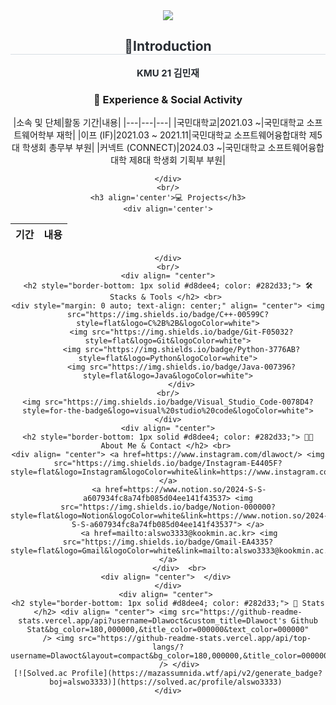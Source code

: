 <div align= "center">
    <img src="https://capsule-render.vercel.app/api?type=waving&color=0:865050,100:cd0e01&height=120&text=Hello!%20World&animation=&fontColor=b72a2a&fontSize=60" />
    </div>
    <div align= "center"> 
    <h2 style="border-bottom: 1px solid #d8dee4; color: #282d33;"> 🤷Introduction </h2>  
    <div style="font-weight: 700; font-size: 15px; text-align: center; color: #282d33;"> KMU 21 김민재 </div> 
    </div>
    <h3 align='center'>🏫 Experience & Social Activity</h3>
    <div align='center'>
|소속 및 단체|활동 기간|내용|
|---|---|---|
|국민대학교|2021.03 ~|국민대학교 소프트웨어학부 재학|
|이프 (IF)|2021.03 ~ 2021.11|국민대학교 소프트웨어융합대학 제5대 학생회 총무부 부원|
|커넥트 (CONNECT)|2024.03 ~|국민대학교 소프트웨어융합대학 제8대 학생회 기획부 부원|

    </div>
    <br/>
    <h3 align='center'>💻 Projects</h3>
    <div align='center'>
| 기간 | 내용 |
| --- | --- |
    </div>
    <br/>
    <div align= "center">
    <h2 style="border-bottom: 1px solid #d8dee4; color: #282d33;"> 🛠️ Stacks & Tools </h2> <br> 
    <div style="margin: 0 auto; text-align: center;" align= "center"> <img src="https://img.shields.io/badge/C++-00599C?style=flat&logo=C%2B%2B&logoColor=white">
          <img src="https://img.shields.io/badge/Git-F05032?style=flat&logo=Git&logoColor=white">
          <img src="https://img.shields.io/badge/Python-3776AB?style=flat&logo=Python&logoColor=white">
          <img src="https://img.shields.io/badge/Java-007396?style=flat&logo=Java&logoColor=white">
          </div>
    <br/>
    <img src="https://img.shields.io/badge/Visual_Studio_Code-0078D4?style=for-the-badge&logo=visual%20studio%20code&logoColor=white">
    </div>
    <div align= "center">
    <h2 style="border-bottom: 1px solid #d8dee4; color: #282d33;"> 🧑‍💻 About Me & Contact </h2> <br> 
    <div align= "center"> <a href=https://www.instagram.com/dlawoct/> <img src="https://img.shields.io/badge/Instagram-E4405F?style=flat&logo=Instagram&logoColor=white&link=https://www.instagram.com/dlawoct/"> </a>
         <a href=https://www.notion.so/2024-S-S-a607934fc8a74fb085d04ee141f43537> <img src="https://img.shields.io/badge/Notion-000000?style=flat&logo=Notion&logoColor=white&link=https://www.notion.so/2024-S-S-a607934fc8a74fb085d04ee141f43537"> </a>
         <a href=mailto:alswo3333@kookmin.ac.kr> <img src="https://img.shields.io/badge/Gmail-EA4335?style=flat&logo=Gmail&logoColor=white&link=mailto:alswo3333@kookmin.ac.kr"> </a>
          </div>  <br> 
    <div align= "center">  </div> 
    </div>
    <div align= "center"> 
    <h2 style="border-bottom: 1px solid #d8dee4; color: #282d33;"> 🏅 Stats </h2> <div align= "center"> <img src="https://github-readme-stats.vercel.app/api?username=Dlawoct&custom_title=Dlawoct's Github Stat&bg_color=180,000000,&title_color=000000&text_color=000000"
        /> <img src="https://github-readme-stats.vercel.app/api/top-langs/?username=Dlawoct&layout=compact&bg_color=180,000000,&title_color=000000&text_color=000000"
          /> </div> 
    [![Solved.ac Profile](https://mazassumnida.wtf/api/v2/generate_badge?boj=alswo3333)](https://solved.ac/profile/alswo3333) 
    </div>
    
